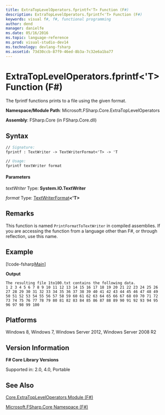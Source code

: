 ```yaml
---
title: ExtraTopLevelOperators.fprintf<'T> Function (F#)
description: ExtraTopLevelOperators.fprintf<'T> Function (F#)
keywords: visual f#, f#, functional programming
author: dend
manager: danielfe
ms.date: 05/16/2016
ms.topic: language-reference
ms.prod: visual-studio-dev14
ms.technology: devlang-fsharp
ms.assetid: 73d30ccb-87f9-46ed-8b3a-7c32e6a1ba77 
---
```


# ExtraTopLevelOperators.fprintf<'T> Function (F#)

The fprintf functions prints to a file using the given format.

**Namespace/Module Path**: Microsoft.FSharp.Core.ExtraTopLevelOperators

**Assembly**: FSharp.Core (in FSharp.Core.dll)


## Syntax

```fsharp
// Signature:
fprintf : TextWriter -> TextWriterFormat<'T> -> 'T

// Usage:
fprintf textWriter format
```

#### Parameters
*textWriter*
Type: **System.IO.TextWriter**


*format*
Type: [TextWriterFormat](https://msdn.microsoft.com/library/2080c4a5-7bdd-4a01-8e01-10b498af92de)**&lt;'T&gt;**

## Remarks
This function is named `PrintFormatToTextWriter` in compiled assemblies. If you are accessing the function from a language other than F#, or through reflection, use this name.

## Example

[!code-fsharp[Main](~/samples/snippets/fsharp/corelib2/snippet7.fs)]

**Output**

```
The resulting file 1to100.txt contains the following data.
1 2 3 4 5 6 7 8 9 10 11 12 13 14 15 16 17 18 19 20 21 22 23 24 25 26 27 28 29 30 31 32 33 34 35 36 37 38 39 40 41 42 43 44 45 46 47 48 49 50 51 52 53 54 55 56 57 58 59 60 61 62 63 64 65 66 67 68 69 70 71 72 73 74 75 76 77 78 79 80 81 82 83 84 85 86 87 88 89 90 91 92 93 94 95 96 97 98 99 100
```

## Platforms
Windows 8, Windows 7, Windows Server 2012, Windows Server 2008 R2


## Version Information
**F# Core Library Versions**

Supported in: 2.0, 4.0, Portable

## See Also
[Core.ExtraTopLevelOperators Module &#40;F&#35;&#41;](Core.ExtraTopLevelOperators-Module-%5BFSharp%5D.md)

[Microsoft.FSharp.Core Namespace &#40;F&#35;&#41;](Microsoft.FSharp.Core-Namespace-%5BFSharp%5D.md)